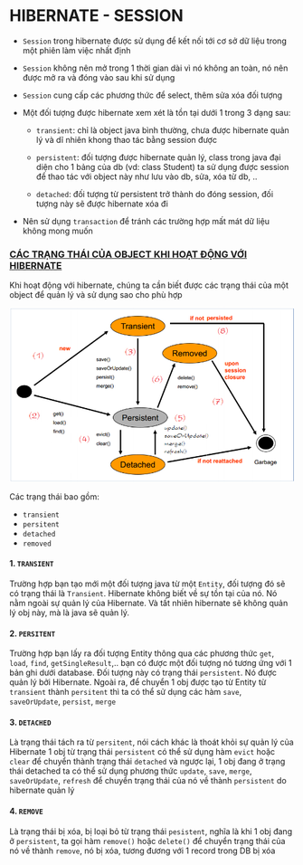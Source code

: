 # HIBERNATE - SESSION

- `Session` trong hibernate được sử dụng để kết nối tới cơ sở dữ liệu trong một phiên làm việc nhất định
- `Session` không nên mở trong 1 thời gian dài vì nó không an toàn, nó nên được mở ra và đóng vào sau khi sử dụng
- `Session` cung cấp các phương thức để select, thêm sửa xóa đối tượng
- Một đối tượng được hibernate xem xét là tồn tại dưới 1 trong 3 dạng sau:

    - `transient`: chỉ là object java bình thường, chưa được hibernate quản lý và dĩ nhiên khong thao tác bằng session được
    
    - `persistent`: đối tượng được hibernate quản lý, class trong java đại diện cho 1 bảng của db (vd: class Student) ta sử dụng được session để thao tác với object này như lưu vào db, sửa, xóa từ db, ..
    
    - `detached`: đối tượng từ persistent trở thành do đóng session, đối tượng này sẽ được hibernate xóa đi
    
- Nên sử dụng `transaction` để tránh các trường hợp mất mát dữ liệu không mong muốn


### [CÁC TRẠNG THÁI CỦA OBJECT KHI HOẠT ĐỘNG VỚI HIBERNATE](https://o7planning.org/vi/10201/huong-dan-lap-trinh-java-hibernate-cho-nguoi-moi-bat-dau)



Khi hoạt động với hibernate, chúng ta cần biết được các trạng thái của một object để quản lý và sử dụng sao cho phù hợp

![](./img/obj_state.png)

Các trạng thái bao gồm:
- `transient`
- `persitent`
- `detached`
- `removed`

#### 1. `TRANSIENT`

Trường hợp bạn tạo mới một đối tượng java từ một `Entity`, đối tượng đó sẽ có trạng thái là `Transient`.
Hibernate không biết về sự tồn tại của nó. Nó nằm ngoài sự quản lý của Hibernate.
Và tất nhiên hibernate sẽ không quản lý obj này, mà là java sẽ quản lý.


#### 2. `PERSITENT`

Trường hợp bạn lấy ra đối tượng Entity thông qua các phương thức `get`, `load`, `find`, `getSingleResult`,..
bạn có được một đối tượng nó tương ứng với 1 bản ghi dưới database. Đối tượng này có trạng thái `persistent`.
Nó được quản lý bởi Hibernate.
Ngoài ra, để chuyển 1 obj được tạo từ Entity từ `transient` thành `persitent` thì ta có thể sử dụng các hàm
`save`, `saveOrUpdate`, `persist`, `merge`

#### 3. `DETACHED`

Là trạng thái tách ra từ `persitent`, nói cách khác là thoát khỏi sự quản lý của Hibernate
1 obj từ trạng thái `persistent` có thể sử dụng hàm `evict` hoặc `clear` để chuyển thành trạng thái `detached`
và ngược lại, 1 obj đang ở trạng thái detached ta có thể sử dụng phương thức `update`, `save`, `merge`, `saveOrUpdate`, `refresh`
để chuyển trạng thái của nó về thành `persistent` do hibernate quản lý


#### 4. `REMOVE`

Là trạng thái bị xóa, bị loại bỏ từ trạng thái `pesistent`, nghĩa là khi 1 obj đang ở `persistent`,
ta gọi hàm `remove()` hoặc `delete()` để chuyển trạng thái của nó về thành `remove`,
nó bị xóa, tương đương với 1 record trong DB bị xóa
